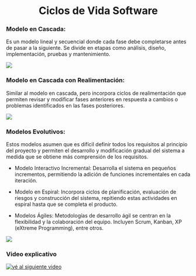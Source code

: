 <h1 align="center"> Ciclos de Vida Software </h1>

### Modelo en Cascada:
Es un modelo lineal y secuencial donde cada fase debe completarse antes de pasar a la siguiente. Se divide en etapas como análisis, diseño, implementación, pruebas y mantenimiento.

![](https://concepto.de/wp-content/uploads/2015/03/software-1-e1550080087611-800x400.jpg)

### Modelo en Cascada con Realimentación:
Similar al modelo en cascada, pero incorpora ciclos de realimentación que permiten revisar y modificar fases anteriores en respuesta a cambios o problemas identificados en las fases posteriores.

![](https://www.appandweb.es/wp-content/uploads/2022/08/post-tipossoftware-Appandweb.jpg)

### Modelos Evolutivos:
Estos modelos asumen que es difícil definir todos los requisitos al principio del proyecto y permiten el desarrollo y modificación gradual del sistema a medida que se obtiene más comprensión de los requisitos.

- Modelo Interactivo Incremental: Desarrolla el sistema en pequeños incrementos, permitiendo la adición de funciones incrementales en cada iteración.

- Modelo en Espiral: Incorpora ciclos de planificación, evaluación de riesgos y construcción del sistema, repitiendo estas actividades en espiral hasta que se completa el producto.

- Modelos Ágiles: Metodologías de desarrollo ágil se centran en la flexibilidad y la colaboración del equipo. Incluyen Scrum, Kanban, XP (eXtreme Programming), entre otros.

![](https://www.solusoft.es/Info/Imagenes/desarrollo-de-software/img_hero.svg)

### Video explicativo

[![vé al siguiente video](https://softwarewebsas.com/public/images/blog/dev.webp)](https://youtu.be/MsrauUoOffU?t=52)
